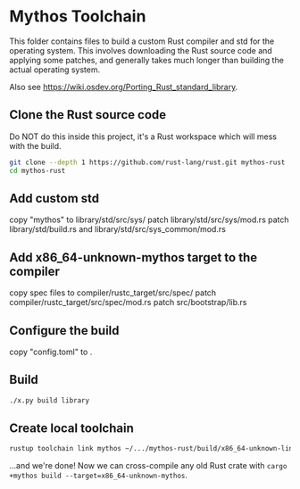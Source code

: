 # Mythos Toolchain
This folder contains files to build a custom Rust compiler and std for the operating system. This involves downloading the Rust source code and applying some patches, and generally takes much longer than building the actual operating system.

Also see https://wiki.osdev.org/Porting_Rust_standard_library.

## Clone the Rust source code
Do NOT do this inside this project, it's a Rust workspace which will mess with the build.
```bash
git clone --depth 1 https://github.com/rust-lang/rust.git mythos-rust
cd mythos-rust
```

## Add custom std
copy "mythos" to library/std/src/sys/
patch library/std/src/sys/mod.rs
patch library/std/build.rs and library/std/src/sys_common/mod.rs

## Add x86_64-unknown-mythos target to the compiler
copy spec files to compiler/rustc_target/src/spec/
patch compiler/rustc_target/src/spec/mod.rs
patch src/bootstrap/lib.rs

## Configure the build
copy "config.toml" to .

## Build
```bash
./x.py build library
```

## Create local toolchain
```bash
rustup toolchain link mythos ~/.../mythos-rust/build/x86_64-unknown-linux-gnu/stage2
```
...and we're done! Now we can cross-compile any old Rust crate with `cargo +mythos build --target=x86_64-unknown-mythos`.
